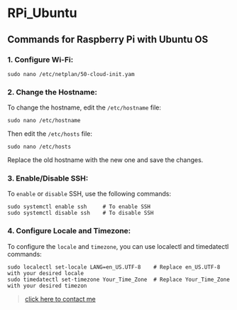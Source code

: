 # RPi_Ubuntu
## Commands for Raspberry Pi with Ubuntu OS

### 1. Configure Wi-Fi:
```
sudo nano /etc/netplan/50-cloud-init.yam
```

### 2. Change the Hostname:
To change the hostname, edit the   ` /etc/hostname ` file:
```
sudo nano /etc/hostname
```
Then edit the `/etc/hosts` file:
```
sudo nano /etc/hosts
```
Replace the old hostname with the new one and save the changes.

### 3. Enable/Disable SSH:
To `enable` or `disable` SSH, use the following commands:
```
sudo systemctl enable ssh     # To enable SSH
sudo systemctl disable ssh    # To disable SSH
```

### 4. Configure Locale and Timezone:
To configure the `locale` and `timezone`, you can use localectl and timedatectl commands:
```
sudo localectl set-locale LANG=en_US.UTF-8    # Replace en_US.UTF-8 with your desired locale
sudo timedatectl set-timezone Your_Time_Zone  # Replace Your_Time_Zone with your desired timezon
```


>[click here to contact me](https://www.linkedin.com/in/mani-s-26032002mani)
